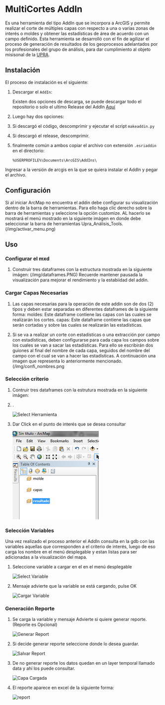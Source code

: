 # MultiCortes AddIn

Es una herramienta del tipo AddIn que se incorpora a ArcGIS y permite realizar el corte de múltiples capas con respecto a una o varias zonas de interés o moldes y obtener las estadísticas de área de acuerdo con un campo definido. Esta herramienta se desarrolló con el fin de agilizar el proceso de generación de resultados de los geoprocesos adelantados por los profesionales del grupo de análisis, para dar cumplimiento al objeto misisonal de la  [UPRA](http://www.upra.gov.co).


## Instalación

El proceso de instalación es el siguiente:

1. Descargar el `AddIn`:

    Existen dos opciones de descarga, se puede descargar todo el repositorio o solo el ultimo Release del AddIn [Aquí](https://github.com/UpraAnalisis/MultiCortes/releases/latest)

2. Luego hay dos opciones:

3. Si descargó el código, descomprimir y ejecutar el script `makeaddin.py`

4. Si descargó el release, descomprimir. 

5. finalmente común a ambos copiar el archivo con extensión `.esriaddin` en el directorio:

    ```directorio Arcgis
    %USERPROFILE%\Documents\ArcGIS\AddIns\
    ``` 

Ingresar a la versión de arcgis en la que se quiera instalar el AddIn y pegar el archivo.

## Configuración

Si al iniciar ArcMap no encuentra el addin debe configurar su visualización dentro de la barra de herramientas. Para ello haga clic derecho sobre la barra de herramientas y seleccione la opción customize. AL hacerlo se mostrará el menú mostrado en la siguiente imágen en donde debe seleccionar la barra de herramientas Upra_Análisis_Tools.
(/img/activar_menu.png)

## Uso
### Configurar el mxd
1. Construir tres dataframes con la estructura mostrada en la siguiente imágen:
 (/img/dataframes.PNG)
Recuerde mantener pausada la visualización para mejorar el rendimiento y la estabiidad del addin.

### Cargar Capas Necesarias

1. Las capas necesarias para la operación de este addin son de dos (2) tipos y deben estar separadas en diferentes dataframes de la siguiente forma: 
moldes: Este dataframe contiene las capas con las cuales se realizarán los cortes.
capas: Este dataframe contiene las capas que serán cortadas y sobre las cuales se realizarán las estadísticas.

2. Si se va a realizar un corte con estadísticas o una extracción por campo con estadísticas, deben configurarse para cada capa los campos sobre los cuales se van a sacar las estadísticas. Para ello se escribirán dos guiones al final del nombre de cada capa, seguidos del nombre del campo con el cual se van a hacer las estadísticas. A continuación una imagen que representa lo anteriormente mencionado.
(/img/confi_nombres.png


### Selección criterio

1. Contruir tres dataframes con la estrutura mostrada en la siguiente imágen:

  

2. .

    ![Select Herramienta](/img/selherr.PNG)

3. Dar Click en el punto de interés que se desea consultar 

    ![Dataframes](/img/dataframes.PNG)

### Selección Variables

Una vez realizado el proceso anterior el AddIn consulta en la gdb con las variables aquellas que corresponden a el criterio de interés, luego de eso carga los nombre en el menú desplegable y estan listas para ser adicionadas a la visualización del mapa. 

1. Seleccione variable a cargar en el en el menú desplegable

    ![Select Variable](/img/seleccvar.png)

2. Mensaje advierte que la variable se está cargando, pulse OK

    ![Cargar Variable](/img/carvar.PNG)

### Generación Reporte

1. Se carga la variable y mensaje Advierte si quiere generar reporte. (Reporte es Opcional)

    ![Generar Report](/img/genrep.PNG)

2. Si decide generar reporte seleccione donde lo desea guardar.

    ![Salvar Report](/img/savrep.PNG)

3. De no generar reporte los datos quedan en un layer temporal llamado data y ahí los puede consultar. 

    ![Capa Cargada](/img/capcar.PNG)
    
4. El reporte aparece en excel de la siguiente forma: 

    ![report](/img/rep.PNG)
